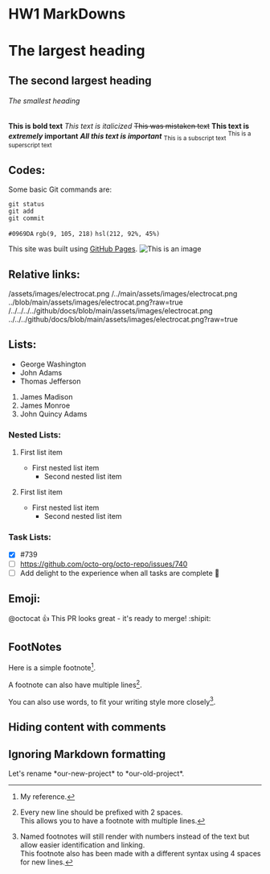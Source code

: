 # HW1 MarkDowns 

# The largest heading
## The second largest heading
###### The smallest heading
**This is bold text**
*This text is italicized*
~~This was mistaken text~~
**This text is _extremely_ important**
***All this text is important***
<sub>This is a subscript text</sub>
<sup>This is a superscript text</sup>

## Codes: 
Some basic Git commands are:
```
git status
git add
git commit
```

`#0969DA`
`rgb(9, 105, 218)`
`hsl(212, 92%, 45%)`

This site was built using [GitHub Pages](https://pages.github.com/).
![This is an image](https://myoctocat.com/assets/images/base-octocat.svg)

## Relative links:
/assets/images/electrocat.png
/../main/assets/images/electrocat.png
../blob/main/assets/images/electrocat.png?raw=true
/../../../../github/docs/blob/main/assets/images/electrocat.png
../../../github/docs/blob/main/assets/images/electrocat.png?raw=true


## Lists: 
- George Washington
- John Adams
- Thomas Jefferson

1. James Madison
2. James Monroe
3. John Quincy Adams

### Nested Lists:
1. First list item
   - First nested list item
     - Second nested list item
     
100. First list item
     - First nested list item
       - Second nested list item
       
### Task Lists:
- [x] #739
- [ ] https://github.com/octo-org/octo-repo/issues/740
- [ ] Add delight to the experience when all tasks are complete :tada:

## Emoji:

@octocat :+1: This PR looks great - it's ready to merge! :shipit:

## FootNotes
Here is a simple footnote[^1].

A footnote can also have multiple lines[^2].  

You can also use words, to fit your writing style more closely[^note].

[^1]: My reference.
[^2]: Every new line should be prefixed with 2 spaces.  
  This allows you to have a footnote with multiple lines.
[^note]:
    Named footnotes will still render with numbers instead of the text but allow easier identification and linking.  
    This footnote also has been made with a different syntax using 4 spaces for new lines.
    
## Hiding content with comments

<!-- This content will not appear in the rendered Markdown -->

## Ignoring Markdown formatting
Let's rename \*our-new-project\* to \*our-old-project\*.

